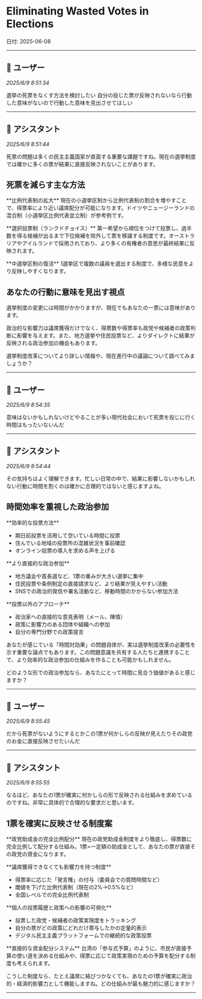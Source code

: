 # Eliminating Wasted Votes in Elections

日付: 2025-06-08

---

## 👤 ユーザー
*2025/6/9 8:51:34*

選挙の死票をなくす方法を検討したい
自分の投じた票が反映されないなら行動した意味がないので行動した意味を見出させてほしい

---

## 🤖 アシスタント
*2025/6/9 8:51:44*

死票の問題は多くの民主主義国家が直面する重要な課題ですね。現在の選挙制度では確かに多くの票が結果に直接反映されないことがあります。

## 死票を減らす主な方法

\*\*比例代表制の拡大\*\*
現在の小選挙区制から比例代表制の割合を増やすことで、得票率により近い議席配分が可能になります。ドイツやニュージーランドの混合制（小選挙区比例代表並立制）が参考例です。

\*\*選択投票制（ランクドチョイス）\*\*
第一希望から順位をつけて投票し、過半数を得る候補が出るまで下位候補を除外して票を移譲する制度です。オーストラリアやアイルランドで採用されており、より多くの有権者の意思が最終結果に反映されます。

\*\*中選挙区制の復活\*\*
1選挙区で複数の議員を選出する制度で、多様な民意をより反映しやすくなります。

## あなたの行動に意味を見出す視点

選挙制度の変更には時間がかかりますが、現在でもあなたの一票には意味があります。

政治的な影響力は議席獲得だけでなく、得票数や得票率も政党や候補者の政策判断に影響を与えます。また、地方選挙や住民投票など、よりダイレクトに結果が反映される政治参加の機会もあります。

選挙制度改革についてより詳しい情報や、現在進行中の議論について調べてみましょうか？

---

## 👤 ユーザー
*2025/6/9 8:54:35*

意味はないかもしれないけどやることが多い現代社会において死票を投じに行く時間はもったいないんだ

---

## 🤖 アシスタント
*2025/6/9 8:54:44*

その気持ちはよく理解できます。忙しい日常の中で、結果に影響しないかもしれない行動に時間を割くのは確かに合理的ではないと感じますよね。

## 時間効率を重視した政治参加

\*\*効率的な投票方法\*\*
- 期日前投票を活用して空いている時間に投票
- 住んでいる地域の投票所の混雑状況を事前確認
- オンライン投票の導入を求める声を上げる

\*\*より直接的な政治参加\*\*
- 地方議会や首長選など、1票の重みが大きい選挙に集中
- 住民投票や条例制定の直接請求など、より結果が見えやすい活動
- SNSでの政治的発信や署名活動など、移動時間のかからない参加方法

\*\*投票以外のアプローチ\*\*
- 政治家への直接的な意見表明（メール、陳情）
- 政策に影響力のある団体や組織への参加
- 自分の専門分野での政策提言

あなたが感じている「時間対効果」の問題自体が、実は選挙制度改革の必要性を示す重要な論点でもあります。この問題意識を共有する人たちと連携することで、より効率的な政治参加の仕組みを作ることも可能かもしれません。

どのような形での政治参加なら、あなたにとって時間に見合う価値があると感じますか？

---

## 👤 ユーザー
*2025/6/9 8:55:45*

だから死票がないようにするとかこの1票が何かしらの反映が見えたりその政党のお金に直接反映させたいんだ

---

## 🤖 アシスタント
*2025/6/9 8:55:55*

なるほど、あなたの1票が確実に何かしらの形で反映される仕組みを求めているのですね。非常に具体的で合理的な要求だと思います。

## 1票を確実に反映させる制度案

\*\*政党助成金の完全比例配分\*\*
現在の政党助成金制度をより徹底し、得票数に完全比例して配分する仕組み。1票=一定額の助成金として、あなたの票が直接その政党の資金になります。

\*\*議席獲得できなくても影響力を持つ制度\*\*
- 得票率に応じた「発言権」の付与（委員会での質問時間など）
- 閾値を下げた比例代表制（現在の2%→0.5%など）
- 全国レベルでの完全比例代表制

\*\*個人の投票履歴と政策への影響の可視化\*\*
- 投票した政党・候補者の政策実現度をトラッキング
- 自分の票がどの政策にどれだけ寄与したかの定量的表示
- デジタル民主主義プラットフォームでの継続的な政策投票

\*\*直接的な資金配分システム\*\*
台湾の「参与式予算」のように、市民が直接予算の使い道を決める仕組みや、得票に応じて政策実現のための予算を配分する制度も考えられます。

こうした制度なら、たとえ議席に結びつかなくても、あなたの1票が確実に政治的・経済的影響力として機能しますね。どの仕組みが最も魅力的に感じますか？

---
